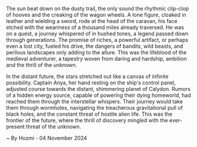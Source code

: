 
The sun beat down on the dusty trail, the only sound the rhythmic clip-clop of hooves and the creaking of the wagon wheels.  A lone figure, cloaked in leather and wielding a sword, rode at the head of the caravan, his face etched with the weariness of a thousand miles already traversed.  He was on a quest, a journey whispered of in hushed tones, a legend passed down through generations.  The promise of riches, a powerful artifact, or perhaps even a lost city, fueled his drive, the dangers of bandits, wild beasts, and perilous landscapes only adding to the allure. This was the lifeblood of the medieval adventurer, a tapestry woven from daring and hardship, ambition and the thrill of the unknown.

In the distant future, the stars stretched out like a canvas of infinite possibility.  Captain Anya, her hand resting on the ship's control panel, adjusted course towards the distant, shimmering planet of Calydon.  Rumors of a hidden energy source, capable of powering their dying homeworld, had reached them through the interstellar whispers.  Their journey would take them through wormholes, navigating the treacherous gravitational pull of black holes, and the constant threat of hostile alien life. This was the frontier of the future, where the thrill of discovery mingled with the ever-present threat of the unknown. 

~ By Hozmi - 04 November 2024
